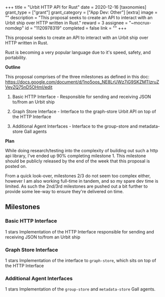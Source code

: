 +++
title = "Urbit HTTP API for Rust"
date = 2020-12-16
[taxonomies]
grant_type = ["grant"]
grant_category = ["App Dev: Other"]
[extra]
image = ""
description = "This proposal seeks to create an API to interact with an Urbit ship over HTTP written in Rust."
reward = 3
assignee = "~mocrux-nomdep"
id = "1120978319"
completed = false
link = ""
+++

This proposal seeks to create an API to interact with an Urbit ship over HTTP written in Rust.

Rust is becoming a very popular language due to it's speed, safety, and portability.

**Outline**

This proposal comprises of the three milestones as defined in this doc: https://docs.google.com/document/d/1no5oos_NE8LrUWz7iG9SKZMTIzruZVevZQ75nD5OHmI/edit

1. Basic HTTP Interface - Responsible for sending and receiving JSON to/from an Urbit ship

2. Graph Store Interface - Interface to the graph-store Urbit API on top of the HTTP Interface

3. Additional Agent Interfaces - Interface to the group-store and metadata-store Gall agents


**Plan**

While doing research/testing into the complexity of building out such a http api library, I've ended up 90% completing milestone 1. This milestone should be publicly released by the end of the week that this proposal is posted on.

From a quick look-over, milestones 2/3 do not seem too complex either, however I am also working full-time in tandem, and so my spare dev time is limited. As such the 2nd/3rd milestones are pushed out a bit further to provide some lee-way to ensure they're delivered on time.


## Milestones


### Basic HTTP Interface
1 stars
Implementation of the HTTP Interface responsible for sending and receiving JSON to/from an Urbit ship


### Graph Store Interface
1 stars
Implementation of the interface to `graph-store`, which sits on top of the HTTP Interface


### Additional Agent Interfaces
1 stars
Implementation of the `group-store` and `metadata-store` Gall agents.

    